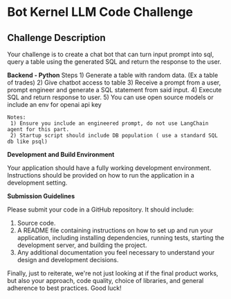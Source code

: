 # Bot Kernel LLM Code Challenge

 ## Challenge Description

Your challenge is to create a chat bot that can turn input prompt into sql, query a table using the generated SQL and return the response to the user.

**Backend - Python**
Steps
    1) Generate a table with random data. (Ex a table of trades)
    2) Give chatbot access to table
    3) Receive a prompt from a user, prompt engineer and generate a SQL statement from said input.
    4) Execute SQL and return response to user.
    5) You can use open source models or include an env for openai api key
    
    Notes: 
     1) Ensure you include an engineered prompt, do not use LangChain agent for this part.
     2) Startup script should include DB population ( use a standard SQL db like psql) 
     


**Development and Build Environment**

Your application should have a fully working development environment. Instructions should be provided on how to run the application in a development setting.

**Submission Guidelines**

Please submit your code in a GitHub repository. It should include:

1. Source code.
3. A README file containing instructions on how to set up and run your application, including installing dependencies, running tests, starting the development server, and building the project.
4. Any additional documentation you feel necessary to understand your design and development decisions.


Finally, just to reiterate, we're not just looking at if the final product works, but also your approach, code quality, choice of libraries, and general adherence to best practices. Good luck!